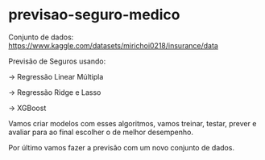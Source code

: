 # previsao-seguro-medico

Conjunto de dados: https://www.kaggle.com/datasets/mirichoi0218/insurance/data 

Previsão de Seguros usando:

-> Regressão Linear Múltipla

-> Regressão Ridge e Lasso

-> XGBoost

Vamos criar modelos com esses algoritmos, vamos treinar, testar, prever e avaliar para ao final escolher o de melhor desempenho.

Por último vamos fazer a previsão com um novo conjunto de dados.